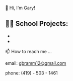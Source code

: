 👋 Hi, I'm Gary!


👨‍💻 School Projects:
-

-

-


📫 How to reach me ...

email: gbramm12@gmail.com

phone: (419) - 503 - 1461
